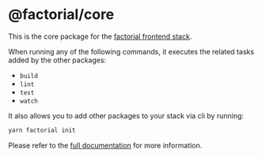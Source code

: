 # @factorial/core

This is the core package for the [factorial frontend stack](http://www.github.com/factorial-io/fstack).

When running any of the following commands, it executes the related tasks added by the other packages:

- `build`
- `lint`
- `test`
- `watch`

It also allows you to add other packages to your stack via cli by running:

```bash
yarn factorial init
```

Please refer to the [full documentation](http://www.github.com/factorial-io/fstack) for more information.
